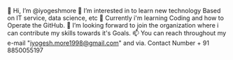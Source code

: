 👋 Hi, I’m @iyogeshmore
👀 I’m interested in to learn new technology Based on IT service, data science, etc
🌱 Currently i'm learning Coding and how to Operate the GitHub.
💞️ I’m looking forward to join the organization where i can contribute my skills towards it's Goals.
📫 You can reach throughout my e-mail "iyogesh.more1998@gmail.com" and via. Contact Number + 91 8850055197
